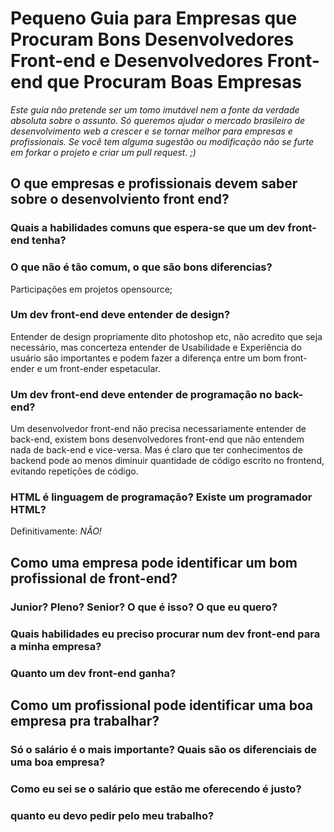 # Pequeno Guia para Empresas que Procuram Bons Desenvolvedores Front-end e Desenvolvedores Front-end que Procuram Boas Empresas


*Este guia não pretende ser um tomo imutável nem a fonte da verdade absoluta sobre o assunto. Só queremos ajudar o mercado brasileiro de desenvolvimento web a crescer e se tornar melhor para empresas e profissionais. Se você tem alguma sugestão ou modificação não se furte em forkar o projeto e criar um pull request. ;)*


## O que empresas e profissionais devem saber sobre o desenvolviento front end?

### Quais a habilidades comuns que espera-se que um dev front-end tenha?

### O que não é tão comum, o que são bons diferencias?
Participações em projetos opensource;

### Um dev front-end deve entender de design?
Entender de design propriamente dito photoshop etc, não acredito que seja necessário, mas concerteza entender de Usabilidade e Experiência do usuário são importantes e podem fazer a diferença entre um bom front-ender e um front-ender espetacular.

### Um dev front-end deve entender de programação no back-end?
Um desenvolvedor front-end não precisa necessariamente entender de back-end, existem bons desenvolvedores front-end que não entendem nada de back-end  e vice-versa.
Mas é claro que ter conhecimentos de backend pode ao menos diminuir quantidade de código escrito no frontend, evitando repetições de código.

### HTML é linguagem de programação? Existe um programador HTML?

Definitivamente: *NÃO!*

## Como uma empresa pode identificar um bom profissional de front-end?

### Junior? Pleno? Senior? O que é isso? O que eu quero?

### Quais habilidades eu preciso procurar num dev front-end para a minha empresa?

### Quanto um dev front-end ganha?

## Como um profissional pode identificar uma boa empresa pra trabalhar?

### Só o salário é o mais importante? Quais são os diferenciais de uma boa empresa?

### Como eu sei se o salário que estão me oferecendo é justo?

### quanto eu devo pedir pelo meu trabalho?